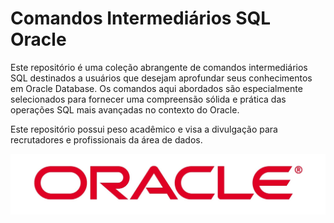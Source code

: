 # Comandos Intermediários SQL Oracle

Este repositório é uma coleção abrangente de comandos intermediários SQL destinados a usuários que desejam aprofundar seus conhecimentos em Oracle Database. 
Os comandos aqui abordados são especialmente selecionados para fornecer uma compreensão sólida e prática das operações SQL mais avançadas no contexto do Oracle.

Este repositório possui peso acadêmico e visa a divulgação para recrutadores e profissionais da área de dados.

![cover](/image.jpg)

